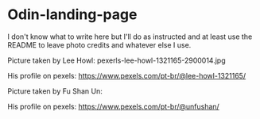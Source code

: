 # Odin-landing-page

I don't know what to write here but I'll do as instructed and at least use the README to leave photo credits and whatever else I use.



Picture  taken by Lee Howl: pexerls-lee-howl-1321165-2900014.jpg

His profile on pexels: https://www.pexels.com/pt-br/@lee-howl-1321165/


Picture taken by Fu Shan Un:

His profile on pexels: https://www.pexels.com/pt-br/@unfushan/


